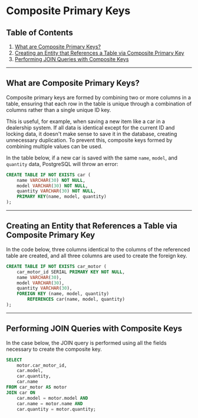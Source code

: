 # Composite Primary Keys

## Table of Contents
1. [What are Composite Primary Keys?](#what-are-composite-primary-keys)
2. [Creating an Entity that References a Table via Composite Primary Key](#creating-an-entity-that-references-a-table-via-composite-primary-key)
3. [Performing JOIN Queries with Composite Keys](#performing-join-queries-with-composite-keys)

---

## What are Composite Primary Keys?

Composite primary keys are formed by combining two or more columns in a table, ensuring that each row in the table is unique through a combination of columns rather than a single unique ID key.

This is useful, for example, when saving a new item like a car in a dealership system. If all data is identical except for the current ID and locking data, it doesn't make sense to save it in the database, creating unnecessary duplication. To prevent this, composite keys formed by combining multiple values can be used.

In the table below, if a new car is saved with the same `name`, `model`, and `quantity` data, PostgreSQL will throw an error:

```sql
CREATE TABLE IF NOT EXISTS car (
    name VARCHAR(30) NOT NULL,
    model VARCHAR(30) NOT NULL,
    quantity VARCHAR(30) NOT NULL,
    PRIMARY KEY(name, model, quantity)
);
```

---

## Creating an Entity that References a Table via Composite Primary Key

In the code below, three columns identical to the columns of the referenced table are created, and all three columns are used to create the foreign key.

```sql
CREATE TABLE IF NOT EXISTS car_motor (
    car_motor_id SERIAL PRIMARY KEY NOT NULL,
    name VARCHAR(30),
    model VARCHAR(30),
    quantity VARCHAR(30),
    FOREIGN KEY (name, model, quantity)
        REFERENCES car(name, model, quantity)
);
```

---

## Performing JOIN Queries with Composite Keys

In the case below, the JOIN query is performed using all the fields necessary to create the composite key.

```sql
SELECT 
    motor.car_motor_id, 
    car.model, 
    car.quantity, 
    car.name 
FROM car_motor AS motor
JOIN car ON 
    car.model = motor.model AND
    car.name = motor.name AND
    car.quantity = motor.quantity;
```
